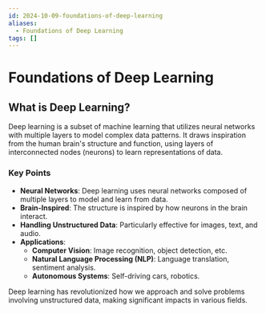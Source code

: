 ```yaml
---
id: 2024-10-09-foundations-of-deep-learning
aliases:
  - Foundations of Deep Learning
tags: []
---
```


# Foundations of Deep Learning

## What is Deep Learning?

Deep learning is a subset of machine learning that utilizes neural networks with multiple layers to model complex data patterns. It draws inspiration from the human brain's structure and function, using layers of interconnected nodes (neurons) to learn representations of data.

### Key Points

- **Neural Networks**: Deep learning uses neural networks composed of multiple layers to model and learn from data.
- **Brain-Inspired**: The structure is inspired by how neurons in the brain interact.
- **Handling Unstructured Data**: Particularly effective for images, text, and audio.
- **Applications**:
  - **Computer Vision**: Image recognition, object detection, etc.
  - **Natural Language Processing (NLP)**: Language translation, sentiment analysis.
  - **Autonomous Systems**: Self-driving cars, robotics.

Deep learning has revolutionized how we approach and solve problems involving unstructured data, making significant impacts in various fields.
